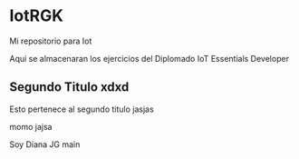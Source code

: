 # IotRGK
Mi repositorio para Iot

Aqui se almacenaran los ejercicios del Diplomado IoT Essentials Developer
## Segundo Titulo xdxd
Esto pertenece al segundo titulo jasjas

momo jajsa

Soy Diana JG main